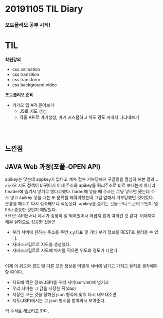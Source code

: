 # 20191105 TIL Diary

 ### 포트폴리오 공부 시작!

# **TIL** <br>

**학원강의**
- css animation
- css transition
- css transform
- css background video

**포트폴리오 준비**
- 카카오 맵 API 뜯어보기
   - JS로 지도 생성
   - 각종 API로 마커생성, 마커 커스텀하고 위도 경도 꺼내서 나타내보기

<br><br>

## **느낀점** <br>
## JAVA Web 과정(포폴-OPEN API)
apikey는 맞는데 appkey가 없다고 계속 접속 거부당해서 구글링을 열심히 해본 결과... 카카오 지도 정책이 바뀌어서 이제 주소와 apikey를 쿼리주소로 바로 보내는게 아니라 header에 숨겨서 넣기로 했다고했다. hader에 넣을 때 주소는 그냥 넣으면 됐는데 주소 넣고 apikey 넣을 때는 또 분류를 해줘야했는데 그걸 알해서 거부당했던 것이었다. 분류를 해주고 다시 접속해보니 작동된다. apikey를 숨기는 것을 보니 토큰의 보안이 얼마나 중요한 것인지 깨달았다. <br>
카카오 API문서나 예시가 굉장히 잘 되어있어서 어렵지 않게 따라간 것 같다. 이제까지 해본 실험으로 성공한 것들은
- 우리 서버에 원하는 주소를 주면 x,y좌표 및 기타 부가 정보를 REST로 불러올 수 있다.
- 자바스크립트로 지도를 생성했다.
- 자바스크립트로 지도에 마커를 찍으면 위도와 경도가 나온다.
<br>
이제 이 위도와 경도 및 다른 모든 정보를 어떻게 서버에 넘기고 가지고 올지를 생각해야 할 때이다. <br>

- 지도에 찍은 정보(JSP)를 우리 서버(servlet)에 넘기고 
- 우리 서버는 그 값을 저장한 뒤(dao) 
- 저장한 모든 것을 정해진 json 형식에 맞춰 다시 내보내주면
- 지도(JSP)에서는 그 json 형식을 받아와서 보여준다.

의 순서로 해보려고 한다.